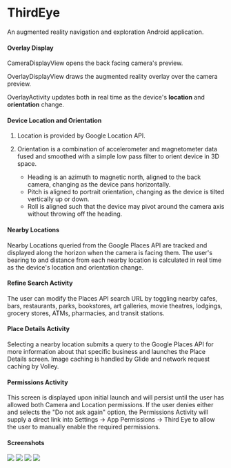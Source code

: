 # ThirdEye
An augmented reality navigation and exploration Android application.

#### Overlay Display
CameraDisplayView opens the back facing camera's preview.

OverlayDisplayView draws the augmented reality overlay over the camera preview.

OverlayActivity updates both in real time as the device's **location** and **orientation** change.

#### Device Location and Orientation
1. Location is provided by Google Location API.
2. Orientation is a combination of accelerometer and magnetometer data fused and smoothed 
with a simple low pass filter to orient device in 3D space.

    * Heading is an azimuth to magnetic north, aligned to the back camera, changing as the device pans horizontally.
    * Pitch is aligned to portrait orientation, changing as the device is tilted vertically up or down.
    * Roll is aligned such that the device may pivot around the camera axis without throwing off the heading.

#### Nearby Locations
Nearby Locations queried from the Google Places API are tracked and 
displayed along the horizon when the camera is facing them. 
The user's bearing to and distance from each nearby location is calculated 
in real time as the device's location and orientation change.

#### Refine Search Activity
The user can modify the Places API search URL by toggling nearby cafes, 
bars, restaurants, parks, bookstores, art galleries, movie theatres, 
lodgings, grocery stores, ATMs, pharmacies, and transit stations.

#### Place Details Activity
Selecting a nearby location submits a query to the 
Google Places API for more information about that specific business and launches the Place Details screen. Image caching is handled by Glide and network request caching by Volley.

#### Permissions Activity
This screen is displayed upon initial launch and will persist until the user has allowed both Camera and Location permissions. If the user denies either and selects the "Do not ask again" option, the Permissions Activity will supply a direct link into Settings -> App Permissions -> Third Eye to allow the user to manually enable the required permissions.

#### Screenshots
![](1.png)
![](2.png)
![](3.png)
![](5.png)



